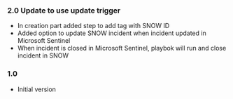 ### 2.0 Update to use update trigger

-   In creation part added step to add tag with SNOW ID
-   Added option to update SNOW incident when incident updated in Microsoft Sentinel
-   When incident is closed in Microsoft Sentinel, playbok will run and close incident in SNOW

### 1.0

-   Initial version